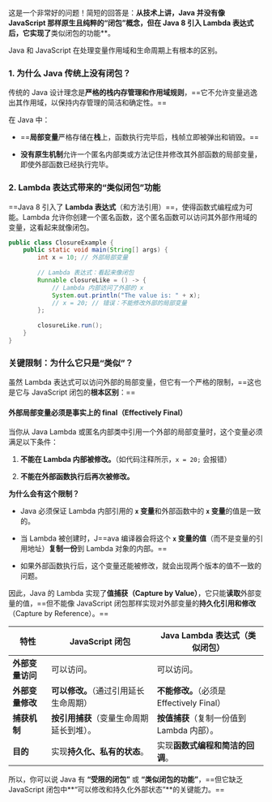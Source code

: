 这是一个非常好的问题！简短的回答是：**从技术上讲，Java 并没有像 JavaScript 那样原生且纯粹的“闭包”概念，但在 Java 8 引入 Lambda 表达式后，它实现了**类似闭包的功能**。

Java 和 JavaScript 在处理变量作用域和生命周期上有根本的区别。

### 1. 为什么 Java 传统上没有闭包？

传统的 Java 设计理念是**严格的栈内存管理和作用域规则**，==它不允许变量逃逸出其作用域，以保持内存管理的简洁和确定性。==

在 Java 中：

- ==**局部变量**严格存储在**栈**上，函数执行完毕后，栈帧立即被弹出和销毁。==
    
- **没有原生机制**允许一个匿名内部类或方法记住并修改其外部函数的局部变量，即使外部函数已经执行完毕。
    

### 2. Lambda 表达式带来的“类似闭包”功能

==Java 8 引入了 **Lambda 表达式**（和方法引用）==，使得函数式编程成为可能。Lambda 允许你创建一个匿名函数，这个匿名函数可以访问其外部作用域的变量，这看起来就像闭包。

```java
public class ClosureExample {
    public static void main(String[] args) {
        int x = 10; // 外部局部变量
        
        // Lambda 表达式：看起来像闭包
        Runnable closureLike = () -> {
            // Lambda 内部访问了外部的 x
            System.out.println("The value is: " + x);
            // x = 20; // 错误：不能修改外部的局部变量
        };
        
        closureLike.run(); 
    }
}
```

### 关键限制：为什么它只是“类似”？

虽然 Lambda 表达式可以访问外部的局部变量，但它有一个严格的限制，==这也是它与 JavaScript 闭包的**根本区别**：==

#### 外部局部变量必须是事实上的 final（Effectively Final）

当你从 Java Lambda 或匿名内部类中引用一个外部的局部变量时，这个变量必须满足以下条件：

1. **不能在 Lambda 内部被修改。**（如代码注释所示，`x = 20;` 会报错）
    
2. **不能在外部函数执行后再次被修改。**


**为什么会有这个限制？**

- Java 必须保证 Lambda 内部引用的 **`x` 变量**和外部函数中的 **`x` 变量**的值是一致的。
    
- 当 Lambda 被创建时，J==ava 编译器会将这个 **`x` 变量的值**（而不是变量的引用地址）**复制一份**到 Lambda 对象的内部。==
    
- 如果外部函数执行后，这个变量还能被修改，就会出现两个版本的值不一致的问题。

因此，Java 的 Lambda 实现了**值捕获（Capture by Value）**，它只能**读取**外部变量的值，==但不能像 JavaScript 闭包那样实现对外部变量的**持久化引用和修改**（Capture by Reference）。==

|特性|JavaScript 闭包|Java Lambda 表达式（类似闭包）|
|---|---|---|
|**外部变量访问**|可以访问。|可以访问。|
|**外部变量修改**|**可以修改。**（通过引用延长生命周期）|**不能修改。**（必须是 Effectively Final）|
|**捕获机制**|**按引用捕获**（变量生命周期延长到堆）。|**按值捕获**（复制一份值到 Lambda 内部）。|
|**目的**|实现**持久化、私有的状态**。|实现**函数式编程和简洁的回调**。|

所以，你可以说 Java 有 **“受限的闭包”** 或 **“类似闭包的功能”**，==但它缺乏 JavaScript 闭包中**“可以修改和持久化外部状态”**的关键能力。==